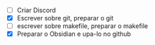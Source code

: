 - [ ] Criar Discord
- [x] Escrever sobre git, preparar o git
- [ ] escrever sobre makefile, preparar o makefile
- [x] Preparar o Obsidian e upa-lo no github